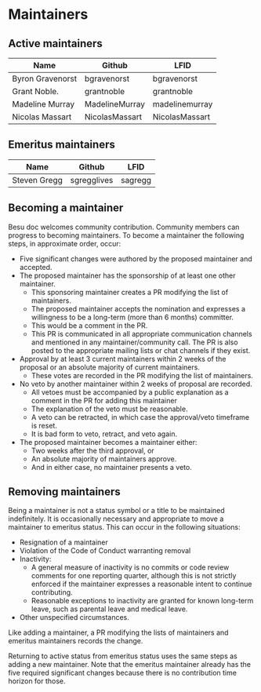 # Maintainers

## Active maintainers

<!-- Please keep these tables sorted alphabetically by github ID-->

| Name             | Github           | LFID             |
| ---------------- | ---------------- | ---------------- |
| Byron Gravenorst | bgravenorst      | bgravenorst      |
| Grant Noble.     | grantnoble       | grantnoble       |
| Madeline Murray  | MadelineMurray   | madelinemurray   |
| Nicolas Massart  | NicolasMassart   | NicolasMassart   |

## Emeritus maintainers

| Name         | Github      | LFID    |
|--------------|-------------|---------|
| Steven Gregg | sgregglives | sagregg |


## Becoming a maintainer

Besu doc welcomes community contribution. Community members can progress to
becoming maintainers. To become a maintainer the following steps, in
approximate order, occur:

- Five significant changes were authored by the proposed maintainer and
  accepted.
- The proposed maintainer has the sponsorship of at least one other maintainer.
  - This sponsoring maintainer creates a PR modifying the list of maintainers.
  - The proposed maintainer accepts the nomination and expresses a willingness
    to be a long-term (more than 6 months) committer.
  - This would be a comment in the PR.
  - This PR is communicated in all appropriate communication channels and
    mentioned in any maintainer/community call. The PR is also posted to the
    appropriate mailing lists or chat channels if they exist.
- Approval by at least 3 current maintainers within 2 weeks of the proposal or
  an absolute majority of current maintainers.
  - These votes are recorded in the PR modifying the list of maintainers.
- No veto by another maintainer within 2 weeks of proposal are recorded.
  - All vetoes must be accompanied by a public explanation as a comment in the
    PR for adding this maintainer
  - The explanation of the veto must be reasonable.
  - A veto can be retracted, in which case the approval/veto timeframe is
    reset.
  - It is bad form to veto, retract, and veto again.
- The proposed maintainer becomes a maintainer either:
  - Two weeks after the third approval, or
  - An absolute majority of maintainers approve.
  - And in either case, no maintainer presents a veto.

## Removing maintainers

Being a maintainer is not a status symbol or a title to be maintained
indefinitely. It is occasionally necessary and appropriate to move a maintainer
to emeritus status. This can occur in the following situations:

- Resignation of a maintainer
- Violation of the Code of Conduct warranting removal
- Inactivity:
  - A general measure of inactivity is no commits or code review comments for
    one reporting quarter, although this is not strictly enforced if the
    maintainer expresses a reasonable intent to continue contributing.
  - Reasonable exceptions to inactivity are granted for known long-term
    leave, such as parental leave and medical leave.
- Other unspecified circumstances.

Like adding a maintainer, a PR modifying the lists of maintainers and emeritus
maintainers records the change.

Returning to active status from emeritus status uses the same steps as adding a
new maintainer. Note that the emeritus maintainer already has the five required
significant changes because there is no contribution time horizon for those.
